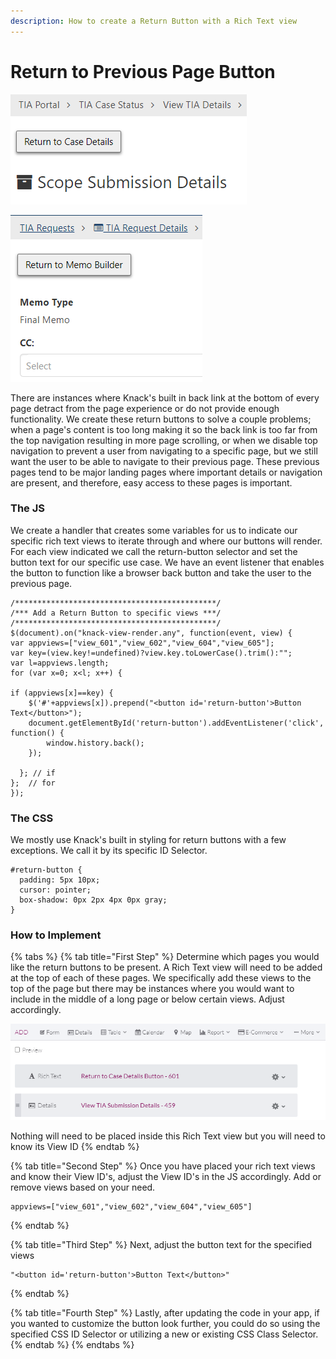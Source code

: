 ```yaml
---
description: How to create a Return Button with a Rich Text view
---
```


# Return to Previous Page Button

![With disabled navigation, we provide a top of page return button for users](../../.gitbook/assets/image%20%2858%29.png)

![Return button allows user to escape a lengthy edit page without having to scroll to the bottom](../../.gitbook/assets/image%20%2857%29.png)

There are instances where Knack's built in back link at the bottom of every page detract from the page experience or do not provide enough functionality. We create these return buttons to solve a couple problems; when a page's content is too long making it so the back link is too far from the top navigation resulting in more page scrolling, or when we disable top navigation to prevent a user from navigating to a specific page, but we still want the user to be able to navigate to their previous page. These previous pages tend to be major landing pages where important details or navigation are present, and therefore, easy access to these pages is important.

### The JS

We create a handler that creates some variables for us to indicate our specific rich text views to iterate through and where our buttons will render. For each view indicated we call the return-button selector and set the button text for our specific use case. We have an event listener that enables the button to function like a browser back button and take the user to the previous page.

```text
/*********************************************/
/*** Add a Return Button to specific views ***/
/*********************************************/
$(document).on("knack-view-render.any", function(event, view) {
var appviews=["view_601","view_602","view_604","view_605"];
var key=(view.key!=undefined)?view.key.toLowerCase().trim():"";
var l=appviews.length;
for (var x=0; x<l; x++) {

if (appviews[x]==key) {
	$('#'+appviews[x]).prepend("<button id='return-button'>Button Text</button>");
	document.getElementById('return-button').addEventListener('click', function() {
      	window.history.back();
    });        

  }; // if  
};	// for
});
```

### The CSS

We mostly use Knack's built in styling for return buttons with a few exceptions. We call it by its specific ID Selector.

```text
#return-button {
  padding: 5px 10px;
  cursor: pointer;
  box-shadow: 0px 2px 4px 0px gray;
}
```

### How to Implement

{% tabs %}
{% tab title="First Step" %}
Determine which pages you would like the return buttons to be present. A Rich Text view will need to be added at the top of each of these pages. We specifically add these views to the top of the page but there may be instances where you would want to include in the middle of a long page or below certain views. Adjust accordingly.

![](../../.gitbook/assets/image%20%2855%29.png)

Nothing will need to be placed inside this Rich Text view but you will need to know its View ID
{% endtab %}

{% tab title="Second Step" %}
Once you have placed your rich text views and know their View ID's, adjust the View ID's in the JS accordingly. Add or remove views based on your need.

```text
appviews=["view_601","view_602","view_604","view_605"]
```
{% endtab %}

{% tab title="Third Step" %}
Next, adjust the button text for the specified views

```text
"<button id='return-button'>Button Text</button>"
```
{% endtab %}

{% tab title="Fourth Step" %}
Lastly, after updating the code in your app, if you wanted to customize the button look further, you could do so using the specified CSS ID Selector or utilizing a new or existing CSS Class Selector.
{% endtab %}
{% endtabs %}





